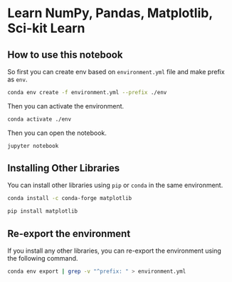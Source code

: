 # Learn NumPy, Pandas, Matplotlib, Sci-kit Learn

## How to use this notebook

So first you can create env based on `environment.yml` file and make prefix as `env`. 

```bash
conda env create -f environment.yml --prefix ./env
```

Then you can activate the environment.
```bash
conda activate ./env
```

Then you can open the notebook.
```bash
jupyter notebook
```

## Installing Other Libraries

You can install other libraries using `pip` or `conda` in the same environment.

```bash
conda install -c conda-forge matplotlib
```

```bash
pip install matplotlib
```

## Re-export the environment

If you install any other libraries, you can re-export the environment using the following command.

```bash
conda env export | grep -v "^prefix: " > environment.yml
```
